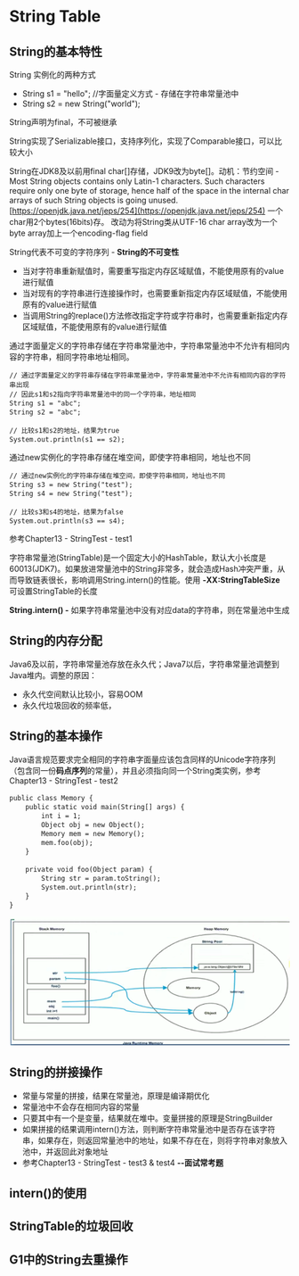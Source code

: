 # String Table

## String的基本特性

String 实例化的两种方式

* String s1 = "hello"; //字面量定义方式 - 存储在字符串常量池中
* String s2 = new String\("world"\);

String声明为final，不可被继承

String实现了Serializable接口，支持序列化，实现了Comparable接口，可以比较大小

String在JDK8及以前用final char\[\]存储，JDK9改为byte\[\]。动机：节约空间 - Most String objects contains only Latin-1 characters. Such characters require only one byte of storage, hence half of the space in the internal char arrays of such String objects is going unused. [https://openjdk.java.net/jeps/254](https://openjdk.java.net/jeps/254)  一个char用2个bytes\(16bits\)存。 改动为将String类从UTF-16 char array改为一个byte array加上一个encoding-flag field

String代表不可变的字符序列 - **String的不可变性**

* 当对字符串重新赋值时，需要重写指定内存区域赋值，不能使用原有的value进行赋值
* 当对现有的字符串进行连接操作时，也需要重新指定内存区域赋值，不能使用原有的value进行赋值
* 当调用String的replace\(\)方法修改指定字符或字符串时，也需要重新指定内存区域赋值，不能使用原有的value进行赋值

通过字面量定义的字符串存储在字符串常量池中，字符串常量池中不允许有相同内容的字符串，相同字符串地址相同。

```text
// 通过字面量定义的字符串存储在字符串常量池中，字符串常量池中不允许有相同内容的字符串出现
// 因此s1和s2指向字符串常量池中的同一个字符串，地址相同
String s1 = "abc";
String s2 = "abc";

// 比较s1和s2的地址，结果为true
System.out.println(s1 == s2);
```

 通过new实例化的字符串存储在堆空间，即使字符串相同，地址也不同

```text
// 通过new实例化的字符串存储在堆空间，即使字符串相同，地址也不同
String s3 = new String("test");
String s4 = new String("test");

// 比较s3和s4的地址，结果为false
System.out.println(s3 == s4);
```

 参考Chapter13 - StringTest - test1

字符串常量池\(StringTable\)是一个固定大小的HashTable，默认大小长度是60013\(JDK7\)。如果放进常量池中的String非常多，就会造成Hash冲突严重，从而导致链表很长，影响调用String.intern\(\)的性能。使用                   **-XX:StringTableSize** 可设置StringTable的长度

**String.intern\(\) -** 如果字符串常量池中没有对应data的字符串，则在常量池中生成

## String的内存分配

Java6及以前，字符串常量池存放在永久代；Java7以后，字符串常量池调整到Java堆内。调整的原因：

* 永久代空间默认比较小，容易OOM
* 永久代垃圾回收的频率低，

## String的基本操作

Java语言规范要求完全相同的字符串字面量应该包含同样的Unicode字符序列（包含同一份**码点序列**的常量），并且必须指向同一个String类实例，参考Chapter13 - StringTest - test2



```text
public class Memory {
    public static void main(String[] args) {
        int i = 1;
        Object obj = new Object();
        Memory mem = new Memory();
        mem.foo(obj);
    }

    private void foo(Object param) {
        String str = param.toString();
        System.out.println(str);
    }
}
```

 

![](.gitbook/assets/screen-shot-2021-09-25-at-8.49.08-pm.png)

## String的拼接操作

* 常量与常量的拼接，结果在常量池，原理是编译期优化
* 常量池中不会存在相同内容的常量
* 只要其中有一个是变量，结果就在堆中。变量拼接的原理是StringBuilder
* 如果拼接的结果调用intern\(\)方法，则判断字符串常量池中是否存在该字符串，如果存在，则返回常量池中的地址，如果不存在在，则将字符串对象放入池中，并返回此对象地址
* 参考Chapter13 - StringTest - test3 & test4 **--面试常考题**

## intern\(\)的使用

## StringTable的垃圾回收

## G1中的String去重操作

